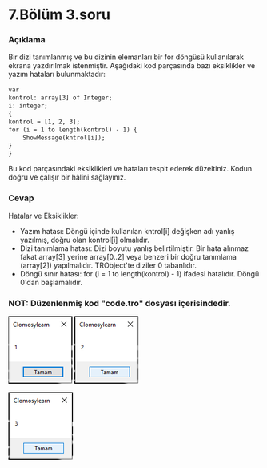 # 7.Bölüm 3.soru

### Açıklama

Bir dizi tanımlanmış ve bu dizinin elemanları bir for döngüsü kullanılarak ekrana yazdırılmak istenmiştir. Aşağıdaki kod parçasında bazı eksiklikler ve yazım hataları bulunmaktadır:

    var 
    kontrol: array[3] of Integer;
    i: integer;
    {
    kontrol = [1, 2, 3];
    for (i = 1 to length(kontrol) - 1) {
        ShowMessage(kntrol[i]);
    }
    }
Bu kod parçasındaki eksiklikleri ve hataları tespit ederek düzeltiniz. Kodun doğru ve çalışır bir hâlini sağlayınız.

### Cevap

Hatalar ve Eksiklikler:

* Yazım hatası: Döngü içinde kullanılan kntrol[i] değişken adı yanlış yazılmış, doğru olan kontrol[i] olmalıdır.
* Dizi tanımlama hatası: Dizi boyutu yanlış belirtilmiştir. Bir hata alınmaz fakat array[3] yerine array[0..2] veya benzeri bir doğru tanımlama (array[2]) yapılmalıdır. TRObject'te diziler 0 tabanlıdır.
* Döngü sınır hatası: for (i = 1 to length(kontrol) - 1) ifadesi hatalıdır. Döngü 0'dan başlamalıdır.

### NOT: Düzenlenmiş kod "code.tro" dosyası içerisindedir.

![Bolum 7-Soru 3- Çıktı 1](Bolum7_3_Cikti1.png)
![Bolum 7-Soru 3- Çıktı 2](Bolum7_3_Cikti2.png)

![Bolum 7-Soru 3- Çıktı 3](Bolum7_3_Cikti3.png)